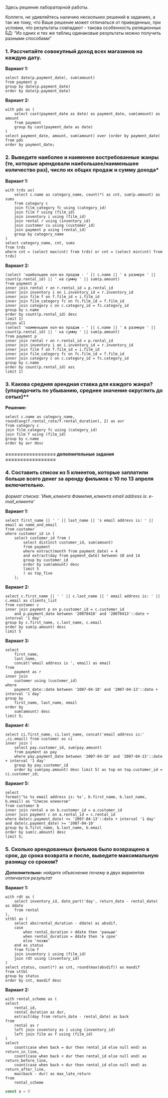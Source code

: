 Здесь решение лабораторной работы. 

Коллеги, не удивляйтесь наличию нескольких решений в заданиях, а так же тому, что Ваше решение может отличаться от приведенных, 
при условии, что результаты совпадают - такова особенность реляционных БД: “Из одних и тех же таблиц одинаковые результаты можно
 получить разными способами”

### 1. Рассчитайте совокупный доход всех магазинов на каждую дату.

**Вариант 1:**
```postgresql
select date(p.payment_date), sum(amount)
from payment p
group by date(p.payment_date)
order by date(p.payment_date)
```
**Вариант 2:**
```postgresql
with pds as (
    select cast(payment_date as date) as payment_date, sum(amount) as amount
    from payment
    group by cast(payment_date as date)
)
select payment_date, amount, sum(amount) over (order by payment_date)
from pds
order by payment_date;
```

### 2. Выведите наиболее и наименее востребованные жанры (те, которые арендовали наибольшее/наименьшее количество раз), число их общих продаж и сумму дохода*

**Вариант 1:**
```postgresql
with trds as(
    select c.name as category_name, count(*) as cnt, sum(p.amount) as sums
    from category c
    join film_category fc using (category_id)
    join film f using (film_id)
    join inventory i using (film_id)
    join rental r using (inventory_id)
    join customer cu using (customer_id)
    join payment p using (rental_id)
    group by category_name
)
select category_name, cnt, sums
from trds 
where cnt = (select max(cnt) from trds) or cnt = (select min(cnt) from trds)
```
**Вариант 2:**
```postgresql
(select 'наибольшее кол-во продаж - ' || c.name || ' в размере ' || count(p.rental_id) || ' на сумму ' || sum(p.amount)
from payment p
inner join rental r on r.rental_id = p.rental_id
inner join inventory i on i.inventory_id = r.inventory_id
inner join film f on f.film_id = i.film_id
inner join film_category fc on fc.film_id = f.film_id
inner join category c on c.category_id = fc.category_id
group by c.name
order by count(p.rental_id) desc
limit 1)
union all
(select 'наименьшее кол-во продаж - ' || c.name || ' в размере ' || count(p.rental_id) || ' на сумму ' || sum(p.amount)
from payment p
inner join rental r on r.rental_id = p.rental_id
inner join inventory i on i.inventory_id = r.inventory_id
inner join film f on f.film_id = i.film_id
inner join film_category fc on fc.film_id = f.film_id
inner join category c on c.category_id = fc.category_id
group by c.name
order by count(p.rental_id) asc
limit 1)
```

### 3. Какова средняя арендная ставка для каждого жанра? (упорядочить по убыванию, среднее значение округлить до сотых)**

**Решение:**
```postgresql
select c.name as category_name, round(avg(f.rental_rate/f.rental_duration), 2) as avr
from category c
join film_category fc using (category_id)
join film f using (film_id)
group by c.name
order by avr desc
```

#### ================= дополнительные задания =================

### 4. Cоставить список из 5 клиентов, которые заплатили больше всего денег за аренду фильмов с 10 по 13 апреля включительно.
*формат списка: 'Имя_клиента Фамилия_клиента email address is: e-mail_клиента'*

**Вариант 1:**
```postgresql
select first_name || ' ' || last_name || 's email address is: ' || email as name_and_email
from customer
where customer_id in (
	select customer_id from (
		select distinct customer_id, sum(amount)
		from payment
		where extract(month from payment_date) = 4
		and extract(day from payment_date) between 10 and 14
		group by customer_id
		order by sum(amount) desc
		limit 5
		) as top_five
	);
```
**Вариант 2:**
```postgresql
select c.first_name || ' ' || c.last_name || ' email address is: ' || c.email as clients_list
from customer c
inner join payment p on p.customer_id = c.customer_id 
    and p.payment_date between '20070410' and '20070413'::date + interval '1 day'
group by c.first_name, c.last_name, c.email
order by sum(p.amount) desc
limit 5
```
**Вариант 3:**
```postgresql
select
	first_name,
	last_name,
	concat('email address is ', email) as email
from
	payment as r
inner join 
    customer using (customer_id)
where 
    payment_date::date between '2007-04-10' and '2007-04-13'::date + interval '1 day'
group by 
    first_name, last_name, email
order by 
    sum(amount) desc
limit 5;
```
**Вариант 4:**
```postgresql
select ci.first_name, ci.last_name, concat('email address is:' ,ci.email) from customer as ci
inner join (
    select pay.customer_id, sum(pay.amount) 
    from payment as pay
    where pay.payment_date between '2007-04-10' and '2007-04-13'::date + interval '1 day'
    group by pay.customer_id
    order by sum(pay.amount) desc limit 5) as top on top.customer_id = ci.customer_id;
```
**Вариант 5:**
```postgresql
select
format('%s %s email address is: %s', b.first_name, b.last_name, b.email) as "Список клиентов"
from customer b
inner join rental a on b.customer_id = a.customer_id
inner join payment c on a.rental_id = c.rental_id
where date(c.payment_date) <= '2007-04-13'::date + interval '1 day' and date(c.payment_date) >= '2007-04-10'
group by b.first_name, b.last_name, b.email
order by sum(c.amount) desc
limit 5;
```

### 5. Сколько арендованных фильмов было возвращено в срок, до срока возврата и после, выведите максимальную разницу со сроком?
***Дополнительно:** найдите объяснение почему в двух вариантах отличается результат*

**Вариант 1:**
```postgresql
with rdt as (
    select inventory_id, date_part('day', return_date - rental_date) as ddate
    from rental
),
sttbl as (
    select abs(rental_duration - ddate) as absdif,
    case 
        when rental_duration > ddate then 'раньше'
        when rental_duration = ddate then 'в срок'
        else 'позже'
    end as status
    from film f
    join inventory i using (film_id)
    join rdt using (inventory_id)
)
select status, count(*) as cnt, round(max(absdif)) as maxdif
from sttbl
group by status
order by cnt, maxdif desc
```
**Вариант 2:**
```postgresql
with rental_scheme as (
select
	rental_id,
	rental_duration as dur,
	extract(day from return_date - rental_date) as back
from
	rental as r
	left join inventory as i using (inventory_id)
	left join film as f using (film_id)
)
select
	count(case when back = dur then rental_id else null end) as return_in_line,
	count(case when back < dur then rental_id else null end) as return_before_line,
	count(case when back > dur then rental_id else null end) as return_after_line,
	max(back - dur) as max_late_return
from
	rental_scheme
```

```javascript
const a = 0
```